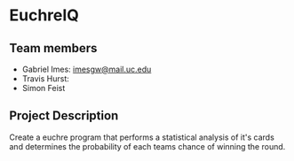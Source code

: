 # EuchreIQ

## Team members
- Gabriel Imes: [imesgw@mail.uc.edu](imesgw@mail.uc.edu)
- Travis Hurst: 
- Simon Feist

## Project Description
Create a euchre program that performs a statistical analysis of it's cards and determines the probability of each teams chance of winning the round. 
